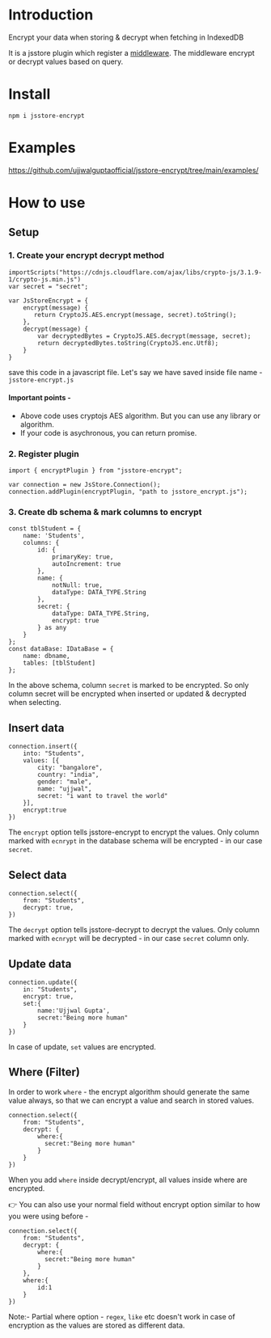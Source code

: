 # Introduction

Encrypt your data when storing &amp; decrypt when fetching in IndexedDB

It is a jsstore plugin which register a [middleware](https://jsstore.net/tutorial/middleware/). The middleware encrypt or decrypt values based on query. 

# Install

```
npm i jsstore-encrypt
```

# Examples

https://github.com/ujjwalguptaofficial/jsstore-encrypt/tree/main/examples/

# How to use

## Setup

### 1. Create your encrypt decrypt method

```
importScripts("https://cdnjs.cloudflare.com/ajax/libs/crypto-js/3.1.9-1/crypto-js.min.js")
var secret = "secret";

var JsStoreEncrypt = {
    encrypt(message) {
       return CryptoJS.AES.encrypt(message, secret).toString();
    },
    decrypt(message) {
        var decryptedBytes = CryptoJS.AES.decrypt(message, secret);
        return decryptedBytes.toString(CryptoJS.enc.Utf8);
    }
}
```

save this code in a javascript file. Let's say we have saved inside file name - `jsstore-encrypt.js`

#### Important points -

* Above code uses cryptojs AES algorithm. But you can use any library or algorithm.
* If your code is asychronous, you can return promise.

### 2. Register plugin

```
import { encryptPlugin } from "jsstore-encrypt";

var connection = new JsStore.Connection();
connection.addPlugin(encryptPlugin, "path to jsstore_encrypt.js");
```

### 3. Create db schema & mark columns to encrypt

```
const tblStudent = {
    name: 'Students',
    columns: {
        id: {
            primaryKey: true,
            autoIncrement: true
        },
        name: {
            notNull: true,
            dataType: DATA_TYPE.String
        },
        secret: {
            dataType: DATA_TYPE.String,
            encrypt: true
        } as any
    }
};
const dataBase: IDataBase = {
    name: dbname,
    tables: [tblStudent]
};
```

In the above schema, column `secret` is marked to be encrypted. So only column secret will be encrypted when inserted or updated & decrypted when selecting. 

## Insert data

```
connection.insert({
    into: "Students",
    values: [{
        city: "bangalore",
        country: "india",
        gender: "male",
        name: "ujjwal",
        secret: "i want to travel the world"
    }],
    encrypt:true
})
```

The `encrypt` option tells jsstore-encrypt to encrypt the values. Only column marked with `ecnrypt` in the database schema will be encrypted - in our case `secret`.

## Select data

```
connection.select({
    from: "Students",
    decrypt: true,
})
```

The `decrypt` option tells jsstore-decrypt to decrypt the values. Only column marked with `ecnrypt` will be decrypted - in our case `secret` column only.

## Update data

```
connection.update({
    in: "Students",
    encrypt: true,
    set:{
        name:'Ujjwal Gupta',
        secret:"Being more human"
    }
})
```

In case of update, `set` values are encrypted.

## Where (Filter)

In order to work `where` - the encrypt algorithm should generate the same value always, so that we can encrypt a value and search in stored values.

```
connection.select({
    from: "Students",
    decrypt: {
        where:{
          secret:"Being more human"
        }
    }
})
```

When you add `where` inside decrypt/encrypt, all values inside where are encrypted.

👉 You can also use your normal field without encrypt option similar to how you were using before - 

```
connection.select({
    from: "Students",
    decrypt: {
        where:{
          secret:"Being more human"
        }
    },
    where:{
        id:1
    }
})
```

Note:- Partial where option - `regex`, `like` etc doesn't work in case of encryption as the values are stored as different data.

